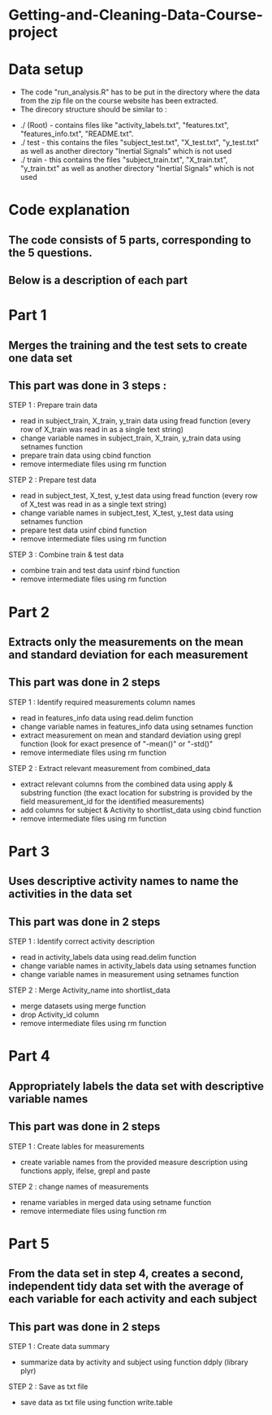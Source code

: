 # Getting-and-Cleaning-Data-Course-project

# Data setup
* The code "run_analysis.R" has to be put in the directory where the data from the zip file on the course website has been extracted. 
* The direcory structure should be similar to :
- ./ (Root) - contains files like "activity_labels.txt", "features.txt", "features_info.txt", "README.txt".
- ./ test - this contains the files "subject_test.txt", "X_test.txt", "y_test.txt" as well as another directory "Inertial Signals" which is not used
- ./ train - this contains the files "subject_train.txt", "X_train.txt", "y_train.txt" as well as another directory "Inertial Signals" which is not used


# Code explanation
## The code consists of 5 parts, corresponding to the 5 questions.
## Below is a description of each part


# Part 1
## Merges the training and the test sets to create one data set
## This part was done in 3 steps :
STEP 1 : Prepare train data
* read in subject_train, X_train, y_train data using fread function (every row of X_train was read in as a single text string)
* change variable names in subject_train, X_train, y_train data using setnames function
* prepare train data using cbind function
* remove intermediate files using rm function

STEP 2 : Prepare test data
* read in subject_test, X_test, y_test data using fread function (every row of X_test was read in as a single text string)
* change variable names in subject_test, X_test, y_test data using setnames function
* prepare test data usinf cbind function
* remove intermediate files using rm function

STEP 3 : Combine train & test data
* combine train and test data usinf rbind function
* remove intermediate files using rm function


# Part 2
## Extracts only the measurements on the mean and standard deviation for each measurement
## This part was done in 2 steps
STEP 1 : Identify required measurements column names
* read in features_info data using read.delim function
* change variable names in features_info data using setnames function
* extract measurement on mean and standard deviation using grepl function (look for exact presence of "-mean()" or "-std()"
* remove intermediate files using rm function

STEP 2 : Extract relevant measurement from combined_data
* extract relevant columns from the combined data using apply & substring function (the exact location for substring is provided by the field measurement_id for the identified measurements)
* add columns for subject & Activity to shortlist_data using cbind function
* remove intermediate files using rm function


# Part 3
## Uses descriptive activity names to name the activities in the data set
## This part was done in 2 steps
STEP 1 : Identify correct activity description
* read in activity_labels data using read.delim function
* change variable names in activity_labels data using setnames function
* change variable names in measurement using setnames function

STEP 2 : Merge Activity_name into shortlist_data
* merge datasets using merge function
* drop Activity_id column
* remove intermediate files using rm function


# Part 4
## Appropriately labels the data set with descriptive variable names
## This part was done in 2 steps
STEP 1 : Create lables for measurements
* create variable names from the provided measure description using functions apply, ifelse, grepl and paste

STEP 2 : change names of measurements
* rename variables in merged data using setname function
* remove intermediate files using function rm


# Part 5
## From the data set in step 4, creates a second, independent tidy data set with the average of each variable for each activity and each subject
## This part was done in 2 steps
STEP 1 : Create data summary
* summarize data by activity and subject using function ddply (library plyr)

STEP 2 : Save as txt file
* save data as txt file using function write.table
